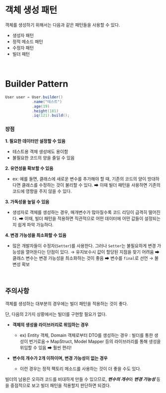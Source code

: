 # 객체 생성 패턴

객체를 생성하기 위해서는 다음과 같은 패턴들을 사용할 수 있다.

- 생성자 패턴
- 정적 메소드 패턴
- 수정자 패턴
- 빌더 패턴

<br>

# Builder Pattern

```java
User user = User.builder()
			.name("테스트")
            .age(19)
            .height(181)
            .iq(121).build();
```


### 장점
**1. 필요한 데이터만 설정할 수 있음**<br>
  - 테스트용 객체 생성에도 용이함
  - 불필요한 코드의 양을 줄일 수 있음

**2. 유연성을 확보할 수 있음**
- ex: 예를 들면, 클래스에 새로운 변수를 추가해야 할 때, 기존의 코드의 양이 방대하다면 클래스를 수정하는 것이 불리할 수 있다.
  ➡ 이때 빌더 패턴을 사용하면 기존의 코드에 영향을 주지 않을 수 있다.

**3. 가독성을 높일 수 있음**
- 생성자로 객체를 생성하는 경우, 매개변수가 많아질수록 코드 리딩이 급격히 떨어진다.
  ➡ 이때, 빌더 패턴을 적용하면 직관적으로 어떤 데이터에 어떤 값들이 설정되는지 쉽게 파악 가능하다.

**4. 변경 가능성을 최소화할 수 있음**
- 많은 개발자들이 수정자(`Setter`)를 사용한다. 그러나 `Setter`는 불필요하게 변경 가능성을 열어둔다는 단점이 있다. → 유지보수시 값이 할당된 지점을 찾기 어려움
  ➡ 클래스 변수는 변경 가능성을 최소화하는 것이 좋음
  ➡ 변수를 `final`로 선언 → 불변성 확보


<br>

## 주의사항

객체를 생성하는 대부분의 경우에는 빌더 패턴을 적용하는 것이 좋다.

단, 다음의 2가지 상황에서는 빌더를 구현할 필요가 없다.

- **객체의 생성을 라이브러리로 위임하는 경우**
    - ex) Entity 객체, Domain 객체로부터 DTO를 생성하는 경우 : 빌더를 통한 생성이 번거로움→ MapStruct, Model Mapper 등의 라이브러리를 통해 생성을 위임할 수 있음 ➡ 훨씬 편리!

- **변수의 개수가 2개 이하이며, 변경 가능성이 없는 경우**
    - 이런 경우는 정적 팩토리 메소드를 사용하는 것이 더 좋을 수도 있다.


빌더의 남용은 오히려 코드를 비대하게 만들 수 있으므로, ***변수의 개수***와 ***변경 가능성*** 등을 중점적으로 보고 빌더 패턴을 적용할지 판단하면 되겠다.